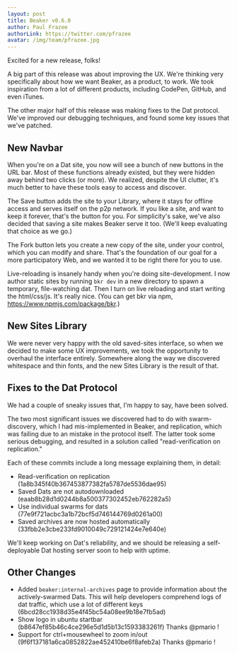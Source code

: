 ```yaml
---
layout: post
title: Beaker v0.6.0
author: Paul Frazee
authorLink: https://twitter.com/pfrazee
avatar: /img/team/pfrazee.jpg
---
```


Excited for a new release, folks!

A big part of this release was about improving the UX. We're thinking very specifically about how we want Beaker, as a product, to work. We took inspiration from a lot of different products, including CodePen, GitHub, and even iTunes.

The other major half of this release was making fixes to the Dat protocol. We've improved our debugging techniques, and found some key issues that we've patched.

## New Navbar

When you're on a Dat site, you now will see a bunch of new buttons in the URL bar. Most of these functions already existed, but they were hidden away behind two clicks (or more). We realized, despite the UI clutter, it's much better to have these tools easy to access and discover.

The Save button adds the site to your Library, where it stays for offline access and serves itself on the p2p network. If you like a site, and want to keep it forever, that's the button for you. For simplicity's sake, we've also decided that saving a site makes Beaker serve it too. (We'll keep evaluating that choice as we go.)

The Fork button lets you create a new copy of the site, under your control, which you can modify and share. That's the foundation of our goal for a more participatory Web, and we wanted it to be right there for you to use.

Live-reloading is insanely handy when you're doing site-development. I now author static sites by running `bkr dev` in a new directory to spawn a temporary, file-watching dat. Then I turn on live reloading and start writing the html/css/js. It's really nice. (You can get bkr via npm, https://www.npmjs.com/package/bkr.)

## New Sites Library

We were never very happy with the old saved-sites interface, so when we decided to make some UX improvements, we took the opportunity to overhaul the interface entirely. Somewhere along the way we discovered whitespace and thin fonts, and the new Sites Library is the result of that.

## Fixes to the Dat Protocol

We had a couple of sneaky issues that, I'm happy to say, have been solved.

The two most significant issues we discovered had to do with swarm-discovery, which I had mis-implemented in Beaker, and replication, which was failing due to an mistake in the protocol itself. The latter took some serious debugging, and resulted in a solution called "read-verification on replication."

Each of these commits include a long message explaining them, in detail:
- Read-verification on replication (1a8b345f40b367453877382fa5787de5536dae95)
- Saved Dats are not autodownloaded (eaab8b28d1d0244b8a500377302452eb762282a5)
- Use individual swarms for dats (77e9f721acbc3a1b72bcf5d746144769d0261a00)
- Saved archives are now hosted automatically (33fbb2e3cbe233fd9010049c729121424e7e640e)

We'll keep working on Dat's reliability, and we should be releasing a self-deployable Dat hosting server soon to help with uptime.

## Other Changes
- Added `beaker:internal-archives` page to provide information about the actively-swarmed Dats. This will help developers comprehend logs of dat traffic, which use a lot of different keys (6bcd28cc1938d35e4f45bc54a08ee9b18e7fb5ad)
- Show logo in ubuntu startbar (b8647ef85b46c4ce296e5d1d5b13c1593383261f) Thanks @pmario !
- Support for ctrl+mousewheel to zoom in/out (9f6f137181a6ca0852822ae452410be6f8afeb2a) Thanks @pmario !
